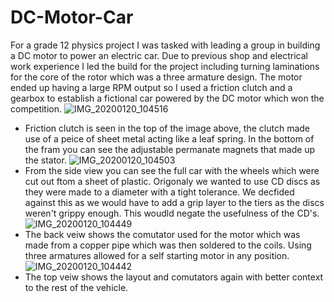 # DC-Motor-Car
For a grade 12 physics project I was tasked with leading a group in building a DC motor to power an electric car. Due to previous shop and electrical work experience I led the build for the project including turning laminations for the core of the rotor which was a three armature design. The motor ended up having a large RPM output so I used a friction clutch and a gearbox to establish a fictional car powered by the DC motor which won the competition. 
![IMG_20200120_104516](https://user-images.githubusercontent.com/46405515/72768425-48cc8c80-3bac-11ea-8317-6aa336ef0049.jpg)
- Friction clutch is seen in the top of the image above, the clutch made use of a peice of sheet metal acting like a leaf spring. In the bottom of the fram you can see the adjustable permanate magnets that made up the stator.
![IMG_20200120_104503](https://user-images.githubusercontent.com/46405515/72768460-5da92000-3bac-11ea-85cf-8d12df52cbfc.jpg)
- From the side view you can see the full car with the wheels which were cut out ftom a sheet of plastic. Origonaly we wanted to use CD discs as they were made to a diameter with a tight tolerance. We decfided against this as we would have to add a grip layer to the tiers as the discs weren't grippy enough. This woudld negate the usefulness of the CD's.
![IMG_20200120_104449](https://user-images.githubusercontent.com/46405515/72768476-6994e200-3bac-11ea-852e-0d00819a11b4.jpg)
- The back veiw shows the comutator used for the motor which was made from a copper pipe which was then soldered to the coils. Using three armatures allowed for a self starting motor in any position. 
![IMG_20200120_104442](https://user-images.githubusercontent.com/46405515/72768491-70bbf000-3bac-11ea-9d15-b3d57bff30fe.jpg)
- The top veiw shows the layout and comutators again with better context to the rest of the vehicle.
